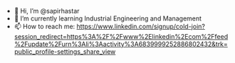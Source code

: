 - 👋 Hi, I’m @sapirhastar
- 🌱 I’m currently learning Industrial Engineering and Management
- 📫 How to reach me:
https://www.linkedin.com/signup/cold-join?session_redirect=https%3A%2F%2Fwww%2Elinkedin%2Ecom%2Ffeed%2Fupdate%2Furn%3Ali%3Aactivity%3A6839999252886802432&trk=public_profile-settings_share_view

<!---
sapirhastar/sapirhastar is a ✨ special ✨ repository because its `README.md` (this file) appears on your GitHub profile.
You can click the Preview link to take a look at your changes.
--->
